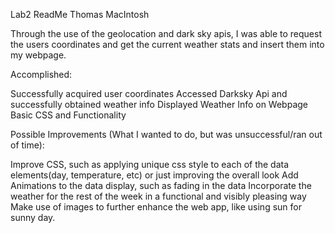 Lab2 ReadMe
Thomas MacIntosh

Through the use of the geolocation and dark sky apis, I was able to request the users coordinates and get the current weather stats and insert them into my webpage.

Accomplished:

Successfully acquired user coordinates
Accessed Darksky Api and successfully obtained weather info
Displayed Weather Info on Webpage
Basic CSS and Functionality

Possible Improvements (What I wanted to do, but was unsuccessful/ran out of time):

Improve CSS, such as applying unique css style to each of the data elements(day, temperature, etc) or just improving the overall look
Add Animations to the data display, such as fading in the data
Incorporate the weather for the rest of the week in a functional and visibly pleasing way
Make use of images to further enhance the web app, like using sun for sunny day.
